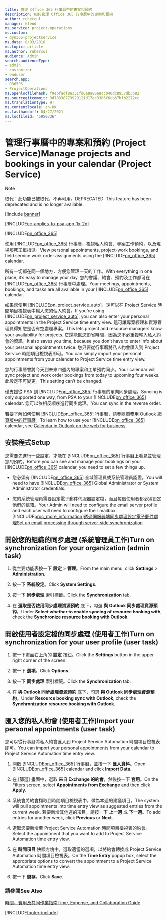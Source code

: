 ```yaml
---
title: 管理 Office 365 行事曆中的專案和預約
description: 如何管理 Office 365 行事曆中的專案和預約
author: ruhercul
manager: kfend
ms.service: project-operations
ms.custom:
- dyn365-projectservice
ms.date: 8/03/2018
ms.topic: article
ms.author: ruhercul
audience: Admin
search.audienceType:
- admin
- customizer
- enduser
search.app:
- D365PS
- ProjectOperations
ms.openlocfilehash: f9ebfadf8a331fd6a8a86a9cc040dc8957db3b82
ms.sourcegitcommit: 3d78338773929121d17ec3386f6cb67bfb2272cc
ms.translationtype: HT
ms.contentlocale: zh-HK
ms.lasthandoff: 04/27/2021
ms.locfileid: "5950336"
---
```

# <a name="manage-projects-and-bookings-in-your-calendar-project-service"></a><span data-ttu-id="b1388-103">管理行事曆中的專案和預約 (Project Service)</span><span class="sxs-lookup"><span data-stu-id="b1388-103">Manage projects and bookings in your calendar (Project Service)</span></span>

> [!Note]
> <span data-ttu-id="b1388-104">取代：此功能已被取代，不再可用。</span><span class="sxs-lookup"><span data-stu-id="b1388-104">DEPRECATED: This feature has been deprecated and is no longer available.</span></span>

[!include [banner](../includes/psa-now-project-operations.md)]

[!INCLUDE[cc-applies-to-psa-app-1x-2x](../includes/cc-applies-to-psa-app-1x-2x.md)]

[!INCLUDE[pn_office_365](../includes/pn-office-365.md)] 

<span data-ttu-id="b1388-105">使用 [!INCLUDE[pn_office_365](../includes/pn-office-365.md)] 行事曆，檢視私人約會、專案工作預約，以及現場服務工單指派。</span><span class="sxs-lookup"><span data-stu-id="b1388-105">View personal appointments, project-work bookings, and field service work order assignments using the [!INCLUDE[pn_office_365](../includes/pn-office-365.md)] calendar.</span></span>  
  
 <span data-ttu-id="b1388-106">所有一切都在同一個地方，方便您管理一天的工作。</span><span class="sxs-lookup"><span data-stu-id="b1388-106">With everything in one place, it’s easy to manage your day.</span></span> <span data-ttu-id="b1388-107">您的會議、約會、預約及工作都可在 [!INCLUDE[pn_office_365](../includes/pn-office-365.md)] 行事曆中處理。</span><span class="sxs-lookup"><span data-stu-id="b1388-107">Your meetings, appointments, bookings, and tasks are all available in your [!INCLUDE[pn_office_365](../includes/pn-office-365.md)] calendar.</span></span>  
  
 <span data-ttu-id="b1388-108">如果您使用 [!INCLUDE[pn_project_service_auto](../includes/pn-project-service-auto.md)]，還可以在 Project Service 時間項目檢視表中輸入您的個人約會。</span><span class="sxs-lookup"><span data-stu-id="b1388-108">If you’re using [!INCLUDE[pn_project_service_auto](../includes/pn-project-service-auto.md)], you can also enter your personal appointments in the Project Service time entry view.</span></span> <span data-ttu-id="b1388-109">這可讓專案經理和資源管理員得知您是否有空處理專案。</span><span class="sxs-lookup"><span data-stu-id="b1388-109">This lets project and resource managers know your availability for projects.</span></span> <span data-ttu-id="b1388-110">它還能幫您節省時間，因為您不必重複輸入私人約會的資訊。</span><span class="sxs-lookup"><span data-stu-id="b1388-110">It also saves you time, because you don’t have to enter info about your personal appointments twice.</span></span> <span data-ttu-id="b1388-111">您只要從行事曆將私人約會匯入到 Project Service 時間項目檢視表即可。</span><span class="sxs-lookup"><span data-stu-id="b1388-111">You can simply import your personal appointments from your calendar to Project Service time entry view.</span></span>  
  
 <span data-ttu-id="b1388-112">您的行事曆會將今天到未來四週內的專案和工單預約同步。</span><span class="sxs-lookup"><span data-stu-id="b1388-112">Your calendar will sync project and work order bookings from today to upcoming four weeks.</span></span> <span data-ttu-id="b1388-113">此設定不可變更。</span><span class="sxs-lookup"><span data-stu-id="b1388-113">This setting can’t be changed.</span></span>  
  
 <span data-ttu-id="b1388-114">僅支援從 PSA 到 [!INCLUDE[pn_office_365](../includes/pn-office-365.md)] 行事曆的單向同步處理。</span><span class="sxs-lookup"><span data-stu-id="b1388-114">Syncing is only supported one way, from PSA to your [!INCLUDE[pn_office_365](../includes/pn-office-365.md)] calendar.</span></span> <span data-ttu-id="b1388-115">您可以依相反順序進行同步處理。</span><span class="sxs-lookup"><span data-stu-id="b1388-115">You can sync in the reverse order.</span></span> 
  
 <span data-ttu-id="b1388-116">若要了解如何使用 [!INCLUDE[pn_office_365](../includes/pn-office-365.md)] 行事曆，請參閱[商務用 Outlook 網頁版中的行事曆](https://support.office.com/article/Calendar-in-Outlook-on-the-web-for-business-5219c457-d1fe-4c2f-9032-1a816b88e936)。</span><span class="sxs-lookup"><span data-stu-id="b1388-116">To learn how to use your [!INCLUDE[pn_office_365](../includes/pn-office-365.md)] calendar, see [Calendar in Outlook on the web for business](https://support.office.com/article/Calendar-in-Outlook-on-the-web-for-business-5219c457-d1fe-4c2f-9032-1a816b88e936).</span></span>  
  
## <a name="setup"></a><span data-ttu-id="b1388-117">安裝程式</span><span class="sxs-lookup"><span data-stu-id="b1388-117">Setup</span></span>  
 <span data-ttu-id="b1388-118">您需要先進行一些設定，才能在 [!INCLUDE[pn_office_365](../includes/pn-office-365.md)] 行事曆上看見並管理您的預約。</span><span class="sxs-lookup"><span data-stu-id="b1388-118">Before you can see and manage your bookings on your [!INCLUDE[pn_office_365](../includes/pn-office-365.md)] calendar, you need to set a few things up.</span></span>  
  
- <span data-ttu-id="b1388-119">您必須有 [!INCLUDE[pn_office_365](../includes/pn-office-365.md)] 全域管理員或系統管理員認證。</span><span class="sxs-lookup"><span data-stu-id="b1388-119">You will need to have [!INCLUDE[pn_office_365](../includes/pn-office-365.md)] Global Administrator or System Administrator credentials.</span></span>  
  
- <span data-ttu-id="b1388-120">您的系統管理員需要設定電子郵件伺服器設定檔，而且每個使用者都必須設定他們的信箱。</span><span class="sxs-lookup"><span data-stu-id="b1388-120">Your Admin will need to configure the email server profile and each user will need to configure their mailbox.</span></span> [!INCLUDE[proc_more_information](../includes/proc-more-information.md)]<span data-ttu-id="b1388-121">[透過伺服器端同步處理設定電子郵件處理](/dynamics365/customerengagement/on-premises/admin/set-up-server-side-synchronization-of-email-appointments-contacts-and-tasks)</span><span class="sxs-lookup"><span data-stu-id="b1388-121">[Set up email processing through server-side synchronization](/dynamics365/customerengagement/on-premises/admin/set-up-server-side-synchronization-of-email-appointments-contacts-and-tasks)</span></span>  
  
## <a name="turn-on-synchronization-for-your-organization-admin-task"></a><span data-ttu-id="b1388-122">開啟您的組織的同步處理 (系統管理員工作)</span><span class="sxs-lookup"><span data-stu-id="b1388-122">Turn on synchronization for your organization (admin task)</span></span>  
  
1.  <span data-ttu-id="b1388-123">從主要功能表按一下 **設定** > **管理**。</span><span class="sxs-lookup"><span data-stu-id="b1388-123">From the main menu, click **Settings** > **Administration**.</span></span>  
  
2.  <span data-ttu-id="b1388-124">按一下 **系統設定**。</span><span class="sxs-lookup"><span data-stu-id="b1388-124">Click **System Settings**.</span></span>  
  
3.  <span data-ttu-id="b1388-125">按一下 **同步處理** 索引標籤。</span><span class="sxs-lookup"><span data-stu-id="b1388-125">Click the **Synchronization** tab.</span></span>  
  
4.  <span data-ttu-id="b1388-126">在 **選取是否啟用同步處理資源預約** 底下，勾選 **與 Outlook 同步處理資源預約**。</span><span class="sxs-lookup"><span data-stu-id="b1388-126">Under **Select whether to enable syncing of resource booking with**, check the **Synchronize resource booking with Outlook**.</span></span>  
  
## <a name="turn-on-synchronization-for-your-user-profile-user-task"></a><span data-ttu-id="b1388-127">開啟使用者設定檔的同步處理 (使用者工作)</span><span class="sxs-lookup"><span data-stu-id="b1388-127">Turn on synchronization for your user profile (user task)</span></span>  
  
1.  <span data-ttu-id="b1388-128">按一下畫面右上角的 **設定** 按鈕。</span><span class="sxs-lookup"><span data-stu-id="b1388-128">Click the **Settings** button in the upper-right corner of the screen.</span></span>  
  
2.  <span data-ttu-id="b1388-129">按一下 **選項**。</span><span class="sxs-lookup"><span data-stu-id="b1388-129">Click **Options**.</span></span>  
  
3.  <span data-ttu-id="b1388-130">按一下 **同步處理** 索引標籤。</span><span class="sxs-lookup"><span data-stu-id="b1388-130">Click the **Synchronization** tab.</span></span>  
  
4.  <span data-ttu-id="b1388-131">在 **與 Outlook 同步處理資源預約** 底下，勾選 **與 Outlook 同步處理資源預約**。</span><span class="sxs-lookup"><span data-stu-id="b1388-131">Under **Resource booking sync with Outlook**, check the **Synchronization resource booking with Outlook**.</span></span>  
  
## <a name="import-your-personal-appointments-user-task"></a><span data-ttu-id="b1388-132">匯入您的私人約會 (使用者工作)</span><span class="sxs-lookup"><span data-stu-id="b1388-132">Import your personal appointments (user task)</span></span>  
 <span data-ttu-id="b1388-133">您可以從行事曆將私人約會匯入到 Project Service Automation 時間項目檢視表即可。</span><span class="sxs-lookup"><span data-stu-id="b1388-133">You can import your personal appointments from your calendar to Project Service Automation time entry view.</span></span>  
  
1. <span data-ttu-id="b1388-134">開啟 [!INCLUDE[pn_office_365](../includes/pn-office-365.md)] 行事曆，並按一下 **匯入資料**。</span><span class="sxs-lookup"><span data-stu-id="b1388-134">Open [!INCLUDE[pn_office_365](../includes/pn-office-365.md)] calendar and click **Import Data**.</span></span>  
  
2. <span data-ttu-id="b1388-135">在 [篩選] 畫面中，選取 **來自 Exchange 的約會**，然後按一下 **套用**。</span><span class="sxs-lookup"><span data-stu-id="b1388-135">On the Filters screen, select **Appointments from Exchange** and then click **Apply**.</span></span>  
  
3. <span data-ttu-id="b1388-136">系統會將約會擷取到時間項目檢視表中，做為本週的建議項目。</span><span class="sxs-lookup"><span data-stu-id="b1388-136">The system will pull appointments into time entry view as suggested entries from the current week.</span></span> <span data-ttu-id="b1388-137">若要新增其他週的項目，請按一下 **上一週** 或 **下一週**。</span><span class="sxs-lookup"><span data-stu-id="b1388-137">To add entries for another week, click **Previous** or **Next**.</span></span>  
  
4. <span data-ttu-id="b1388-138">選取您要新增至 Project Service Automation 時間項目檢視表的約會。</span><span class="sxs-lookup"><span data-stu-id="b1388-138">Select the appointment that you want to add to Project Service Automation time entry view.</span></span>  
  
5. <span data-ttu-id="b1388-139">在 **時間項目** 快顯方塊中，選取適當的選項，以將約會轉換成 Project Service Automation 時間項目檢視表。</span><span class="sxs-lookup"><span data-stu-id="b1388-139">On the **Time Entry** popup box, select the appropriate options to convert the appointment to a Project Service Automation time entry view.</span></span>  
  
6. <span data-ttu-id="b1388-140">按一下 **儲存**。</span><span class="sxs-lookup"><span data-stu-id="b1388-140">Click **Save**.</span></span>  
  
### <a name="see-also"></a><span data-ttu-id="b1388-141">請參閱</span><span class="sxs-lookup"><span data-stu-id="b1388-141">See Also</span></span>  
 [<span data-ttu-id="b1388-142">時間、費用及共同作業指南</span><span class="sxs-lookup"><span data-stu-id="b1388-142">Time, Expense, and Collaboration Guide</span></span>](../psa/time-expense-collaboration-guide.md)


[!INCLUDE[footer-include](../includes/footer-banner.md)]